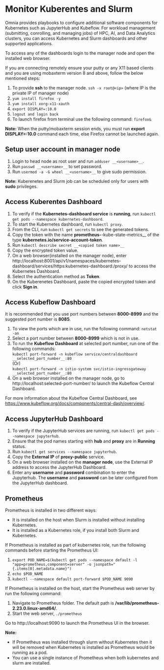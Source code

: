 # Monitor Kuberentes and Slurm
Omnia provides playbooks to configure additional software components for Kubernetes such as JupyterHub and Kubeflow. For workload management (submitting, conrolling, and managing jobs) of HPC, AI, and Data Analytics clusters, you can access Kubernetes and Slurm dashboards and other supported applications. 

To access any of the dashboards login to the manager node and open the installed web browser.

If you are connecting remotely ensure your putty or any X11 based clients and you are using mobaxterm version 8 and above, follow the below mentioned steps:

1. To provide __ssh__ to the manager node.
   `ssh -x root@<ip>` (where IP is the private IP of manager node)
2. `yum install firefox -y`
3. `yum install xorg-x11-xauth`
4. `export DISPLAY=:10.0`
5. `logout and login back`
6. To launch firefox from terminal use the following command: 
   `firefox&`

__Note:__ When the putty/mobaxterm session ends, you must run __export DISPLAY=:10.0__ command each time, else Firefox cannot be launched again.

## Setup user account in manager node
1. Login to head node as root user and run `adduser __<username>__`.
2. Run `passwd __<username>__` to set password.
3. Run `usermod -a -G wheel __<username>__` to give sudo permission.

__Note:__ Kuberenetes and Slurm job can be scheduled only for users with __sudo__ privileges.

## Access Kuberentes Dashboard
1. To verify if the __Kubernetes-dashboard service__ is __running__, run `kubectl get pods --namespace kubernetes-dashboard`.
2. To start the Kubernetes dashboard, run `kubectl proxy`.
3. From the CLI, run `kubectl get secrets` to see the generated tokens.
4. Copy the token with the name __prometheus-__-kube-state-metrics__ of the type __kubernetes.io/service-account-token__.
5. Run `kubectl describe secret __<copied token name>__`
6. Copy the encrypted token value.
7. On a web browser(installed on the manager node), enter http://localhost:8001/api/v1/namespaces/kubernetes-dashboard/services/https:kubernetes-dashboard:/proxy/ to access the Kubernetes Dashboard.
8. Select the authentication method as __Token__.
9. On the Kuberenetes Dashboard, paste the copied encrypted token and click __Sign in__.

## Access Kubeflow Dashboard

It is recommended that you use port numbers between __8000-8999__ and the suggested port number is __8085__.

1. To view the ports which are in use, run the following command:
   `netstat -an`
2. Select a port number between __8000-8999__ which is not in use.
3. To run the **Kubeflow Dashboard** at selected port number, run one of the following commands:  
	`kubectl port-forward -n kubeflow service/centraldashboard __selected_port_number__:80`  
	(Or)  
	`kubectl port-forward -n istio-system svc/istio-ingressgateway __selected_port_number__:80`
4. On a web browser installed on the manager node, go to http://localhost:selected-port-number/ to launch the Kubeflow Central Dashboard.  

For more information about the Kubeflow Central Dashboard, see https://www.kubeflow.org/docs/components/central-dash/overview/.

## Access JupyterHub Dashboard

1. To verify if the JupyterHub services are running, run `kubectl get pods --namespace jupyterhub`.
2. Ensure that the pod names starting with __hub__ and __proxy__ are in __Running__ status.
3. Run `kubectl get services --namespace jupyterhub`.
4. Copy the **External IP** of __proxy-public__ service.
5. On a web browser installed on the __manager node__, use the External IP address to access the JupyterHub Dashboard.
6. Enter any __username__ and __password__ combination to enter the Jupyterhub. The __username__ and __password__ can be later configured from the JupyterHub dashboard.

## Prometheus

Prometheus is installed in two different ways:
  * It is installed on the host when Slurm is installed without installing Kubernetes.
  * It is installed as a Kubernetes role, if you install both Slurm and Kubernetes.

If Prometheus is installed as part of kubernetes role, run the following commands before starting the Prometheus UI:
1. `export POD_NAME=$(kubectl get pods --namespace default -l "app=prometheus,component=server" -o jsonpath="{.items[0].metadata.name}")`
2. `echo $POD_NAME`
3. `kubectl --namespace default port-forward $POD_NAME 9090`

If Prometheus is installed on the host, start the Prometheus web server by run the following command:
1. Navigate to Prometheus folder. The default path is __/var/lib/prometheus-2.23.0.linux-amd64/__.
2. Start the web server, 
  `./prometheus`

Go to http://localhost:9090 to launch the Prometheus UI in the browser.

__Note:__ 
* If Prometheus was installed through slurm without Kubernetes then it will be removed when Kubernetes is installed as Prometheus would be running as a pod. 
* You can use a single instance of Prometheus when both kubernetes and slurm are installed.





 






